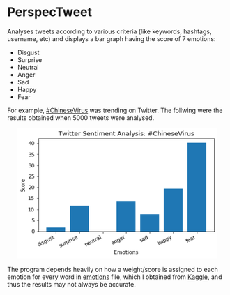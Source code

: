 # PerspecTweet  

Analyses tweets according to various criteria (like keywords, hashtags, username, etc) and displays a bar graph having the score of 7 emotions:

- Disgust
-  Surprise 
-  Neutral
-  Anger
- Sad
- Happy
- Fear  

For example, [#ChineseVirus](https://twitter.com/search?q=%23ChineseVirus&src=typeahead_click) was trending on Twitter. The follwing were the results obtained when 5000 tweets were analysed.

<p align="center">
  <img width="460" height="300" src="images/example1.png">
</p>

The program depends heavily on how a weight/score is assigned to each emotion for every word in [emotions](emotions.csv) file, which I obtained from [Kaggle](https://www.kaggle.com/iwilldoit/emotions-sensor-data-set), and thus the results may not always be accurate. 
